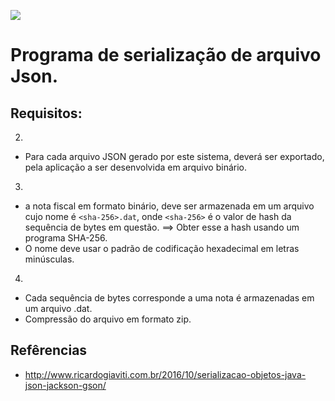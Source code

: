 [![](https://jitpack.io/v/newtonjose/cs-2019-01.svg)](https://jitpack.io/#newtonjose/cs-2019-01)

# Programa de serialização de arquivo Json.
## Requisitos:

2)
- Para cada arquivo JSON gerado por este sistema, deverá ser exportado,
pela aplicação a ser desenvolvida em arquivo binário.

3)
- a nota fiscal em formato binário, deve ser armazenada em um arquivo cujo
nome é `<sha-256>.dat`, onde `<sha-256>` é o valor de hash da sequência de bytes
em questão. ==> Obter esse a hash usando um programa SHA-256.
- O nome deve usar o padrão de codificação hexadecimal em letras minúsculas.

4)
- Cada sequência de bytes corresponde a uma nota é armazenadas em um arquivo
.dat.
- Compressão do arquivo em formato zip.

## Refêrencias

- http://www.ricardogiaviti.com.br/2016/10/serializacao-objetos-java-json-jackson-gson/